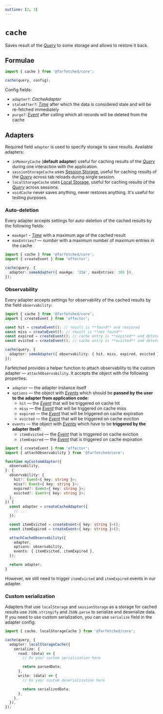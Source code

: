 ```yaml
---
outline: [2, 3]
---
```


# `cache` <Badge type="tip" text="since v0.3.0" />

Saves result of the [_Query_](/api/primitives/query) to some storage and allows to restore it back.

## Formulae

```ts
import { cache } from '@farfetched/core';

cache(query, config);
```

Config fields:

- `adapter?`: _CacheAdapter_
- `staleAfter?`: [_Time_](/api/primitives/time) after which the data is considered stale and will be re-fetched immediately
- `purge?`: [_Event_](https://effector.dev/docs/api/effector/event) after calling which all records will be deleted from the cache

## Adapters

Required field `adapter` is used to specify storage to save results. Available adapters:

- `inMemoryCache` (**default adapter**) useful for caching results of the [_Query_](/api/primitives/query) during one interaction with the application.
- `sessionStorageCache` uses [Session Storage](https://developer.mozilla.org/en-US/docs/Web/API/Window/sessionStorage), useful for caching results of the [_Query_](/api/primitives/query) across tab reloads during single session.
- `localStorageCache` uses [Local Storage](https://developer.mozilla.org/en-US/docs/Web/API/Window/localStorage), useful for caching results of the [_Query_](/api/primitives/query) across sessions.
- `voidCache` never saves anything, never restores anything. It's useful for testing purposes.

### Auto-deletion

Every adapter accepts settings for auto-deletion of the cached results by the following fields:

- `maxAge?` - [_Time_](/api/primitives/time) with a maximum age of the cached result
- `maxEntries?` — _number_ with a maximum number of maximum entries in the cache

```ts
import { cache } from '@farfetched/core';
import { createEvent } from 'effector';

cache(query, {
  adapter: someAdapter({ maxAge: '15m', maxEntries: 300 }),
});
```

### Observability

Every adapter accepts settings for observability of the cached results by the field `observability`:

```ts
import { cache } from '@farfetched/core';
import { createEvent } from 'effector';

const hit = createEvent(); // result is **found** and restored
const miss = createEvent(); // result is **not found**
const expired = createEvent(); // cache entry is **expired** and deleted
const evicted = createEvent(); // cache entry is **evicted** and deleted

cache(query, {
  adapter: someAdapter({ observability: { hit, miss, expired, evicted } }),
});
```

Farfetched provides a helper function to attach observability to the custom adapter — `attachObservability`. It accepts the object with the following properties:

- `adapter` — the adapter instance itself
- `options` — the object with [_Events_](https://effector.dev/docs/api/effector/event) which should be **passed by the user to the adapter from application code**:
  - `hit` — the [_Event_](https://effector.dev/docs/api/effector/event) that will be triggered on cache hit
  - `miss` — the [_Event_](https://effector.dev/docs/api/effector/event) that will be triggered on cache miss
  - `expired` — the [_Event_](https://effector.dev/docs/api/effector/event) that will be triggered on cache expiration
  - `evicted` — the [_Event_](https://effector.dev/docs/api/effector/event) that will be triggered on cache eviction
- `events` — the object with [_Events_](https://effector.dev/docs/api/effector/event) which have to be **triggered by the adapter itself**:
  - `itemEvicted` — the [_Event_](https://effector.dev/docs/api/effector/event) that is triggered on cache eviction
  - `itemExpired` — the [_Event_](https://effector.dev/docs/api/effector/event) that is triggered on cache expiration

```ts
import { createEvent } from 'effector';
import { attachObservability } from '@farfetched/core';

function myCustomAdapter({
  observability,
}: {
  observability: {
    hit?: Event<{ key: string }>;
    miss?: Event<{ key: string }>;
    expired?: Event<{ key: string }>;
    evicted?: Event<{ key: string }>;
  };
}) {
  const adapter = createCacheAdapter({
    // ...
  });

  const itemEvicted = createEvent<{ key: string }>();
  const itemExpired = createEvent<{ key: string }>();

  attachCacheObservability({
    adapter,
    options: observability,
    events: { itemEvicted, itemExpired },
  });

  return adapter;
}
```

However, we still need to trigger `itemEvicted` and `itemExpired` events in our adapter.

### Custom serialization <Badge type="tip" text="since v0.9.0" />

Adapters that use `localStorage` and `sessionStorage` as a storage for cached results use `JSON.stringify` and `JSON.parse` to serialize and deserialize data. If you need to use custom serialization, you can use `serialize` field in the adapter config:

```ts
import { cache, localStorageCache } from '@farfetched/core';

cache(query, {
  adapter: localStorageCache({
    serialize: {
      read: (data) => {
        // Do your custom serialization here

        return parsedData;
      },
      write: (data) => {
        // Do your custom deserialization here

        return serializedData;
      },
    },
  }),
});
```
